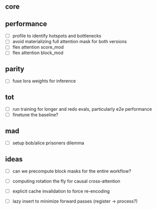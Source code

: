 ## core

## performance
- [ ] profile to identify hotspots and bottlenecks
- [ ] avoid materializing full attention mask for both versions
- [ ] flex attention score_mod
- [ ] flex attention block_mod

## parity
- [ ] fuse lora weights for inference

## tot
- [ ] run training for longer and redo evals, particularly e2e performance
- [ ] finetune the baseline?

## mad
- [ ] setup bob/alice prisoners dilemma

## ideas
- [ ] can we precompute block masks for the entire workflow?
- [ ] computing rotation the fly for causal cross-attention
- [ ] explicit cache invalidation to force re-encoding
- [ ] lazy insert to minimize forward passes (register -> process?)


